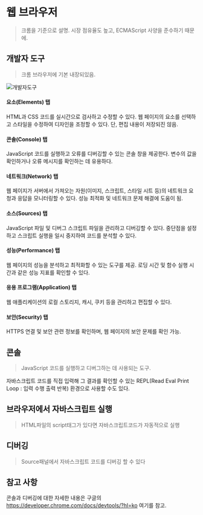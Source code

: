 # 웹 브라우저
> 크롬을 기준으로 설명. 시장 점유율도 높고, ECMAScript 사양을 준수하기 때문에.

## 개발자 도구
> 크롬 브라우저에 기본 내장되있음.

![개발자도구](https://github.com/Taek2yo/TIL/assets/110080748/3c50a5fa-24bd-44ca-a1a1-38c7ab6e847a)

#### 요소(Elements) 탭

HTML과 CSS 코드를 실시간으로 검사하고 수정할 수 있다. 웹 페이지의 요소를 선택하고 스타일을 수정하여 디자인을 조정할 수 있다. 단, 편집 내용이 저장되진 않음.

#### 콘솔(Console) 탭

JavaScript 코드를 실행하고 오류를 디버깅할 수 있는 콘솔 창을 제공한다. 변수의 값을 확인하거나 오류 메시지를 확인하는 데 유용하다.

#### 네트워크(Network) 탭

웹 페이지가 서버에서 가져오는 자원(이미지, 스크립트, 스타일 시트 등)의 네트워크 요청과 응답을 모니터링할 수 있다. 성능 최적화 및 네트워크 문제 해결에 도움이 됨.

#### 소스(Sources) 탭

JavaScript 파일 및 디버그 스크립트 파일을 관리하고 디버깅할 수 있다. 중단점을 설정하고 스크립트 실행을 일시 중지하여 코드를 분석할 수 있다.

#### 성능(Performance) 탭

웹 페이지의 성능을 분석하고 최적화할 수 있는 도구를 제공. 로딩 시간 및 함수 실행 시간과 같은 성능 지표를 확인할 수 있다.

#### 응용 프로그램(Application) 탭

웹 애플리케이션의 로컬 스토리지, 캐시, 쿠키 등을 관리하고 편집할 수 있다.

#### 보안(Security) 탭
HTTPS 연결 및 보안 관련 정보를 확인하며, 웹 페이지의 보안 문제를 확인 가능.


## 콘솔
> JavaScript 코드를 실행하고 디버그하는 데 사용되는 도구.

자바스크립트 코드를 직접 입력해 그 결과를 확인할 수 있는 REPL(Read Eval Print Loop : 입력 수행 출력 반복) 환경으로 사용할 수도 있다.

## 브라우저에서 자바스크립트 실행
> HTML파일의 script태그가 있다면 자바스크립트코드가 자동적으로 실행

## 디버깅
> Source패널에서 자바스크립트 코드를 디버깅 할 수 있다


## 참고 사항
콘솔과 디버깅에 대한 자세한 내용은 구글의 https://developer.chrome.com/docs/devtools/?hl=ko 여기를 참고.